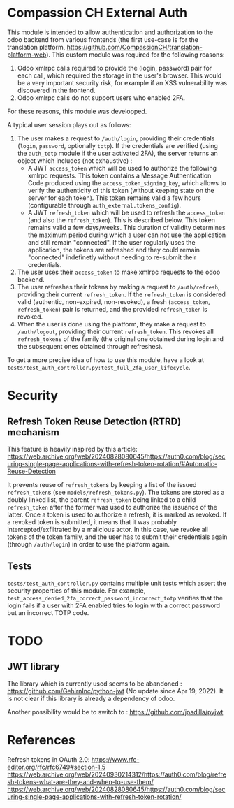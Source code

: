 # Compassion CH External Auth
This module is intended to allow authentication and authorization to the odoo backend from various frontends (the first use-case is for the translation platform, https://github.com/CompassionCH/translation-platform-web).
This custom module was required for the following reasons:
1. Odoo xmlrpc calls required to provide the (login, password) pair for each call, which required the storage in the user's browser. This would be a very important security risk, for example if an XSS vulnerability was discovered in the frontend.
2. Odoo xmlrpc calls do not support users who enabled 2FA. 

For these reasons, this module was developped.

A typical user session plays out as follows:
1. The user makes a request to `/auth/login`, providing their credentials (`login`, `password`, optionally `totp`). If the credentials are verified (using the `auth_totp` module if the user activated 2FA), the server returns an object which includes (not exhaustive) :
    - A JWT `access_token` which will be used to authorize the following xmlrpc requests. This token contains a Message Authentication Code produced using the `access_token_signing_key`, which allows to verify the authenticity of this token (without keeping state on the server for each token). This token remains valid a few hours (configurable through `auth_external.tokens_config`).
    - A JWT `refresh_token` which will be used to refresh the `access_token` (and also the `refresh_token`). This is described below. This token remains valid a few days/weeks. This duration of validity determines the maximum period during which a user can not use the application and still remain "connected". If the user regularly uses the application, the tokens are refreshed and they could remain "connected" indefinetly without needing to re-submit their credentials.
2. The user uses their `access_token` to make xmlrpc requests to the odoo backend.
3. The user refreshes their tokens by making a request to `/auth/refresh`, providing their current `refresh_token`. If the `refresh_token` is considered valid (authentic, non-expired, non-revoked), a fresh (`access_token`, `refresh_token`) pair is returned, and the provided `refresh_token` is revoked. 
4. When the user is done using the platform, they make a request to `/auth/logout`, providing their current `refresh_token`. This revokes all `refresh_token`s of the family (the original one obtained during login and the subsequent ones obtained through refreshes).

To get a more precise idea of how to use this module, have a look at `tests/test_auth_controller.py:test_full_2fa_user_lifecycle`.

# Security 
## Refresh Token Reuse Detection (RTRD) mechanism
This feature is heavily inspired by this article: https://web.archive.org/web/20240828080645/https://auth0.com/blog/securing-single-page-applications-with-refresh-token-rotation/#Automatic-Reuse-Detection

It prevents reuse of `refresh_token`s by keeping a list of the issued `refresh_token`s (see `models/refresh_tokens.py`). 
The tokens are stored as a doubly linked list, the parent `refresh_token` being linked to a child `refresh_token` after the former was used to authorize the issuance of the latter.
Once a token is used to authorize a refresh, it is marked as revoked.
If a revoked token is submitted, it means that it was probably intercepted/exfiltrated by a malicious actor. In this case, we revoke all tokens of the token family, and the user has to submit their credentials again (through `/auth/login`) in order to use the platform again.

## Tests
`tests/test_auth_controller.py` contains multiple unit tests which assert the security properties of this module. For example, `test_access_denied_2fa_correct_password_incorrect_totp` verifies that the login fails if a user with 2FA enabled tries to login with a correct password but an incorrect TOTP code.



# TODO 
## JWT library
The library which is currently used seems to be abandoned : https://github.com/GehirnInc/python-jwt
(No update since Apr 19, 2022). It is not clear if this library is already a dependency of odoo.

Another possibility would be to switch to :
https://github.com/jpadilla/pyjwt




# References
Refresh tokens in OAuth 2.0: https://www.rfc-editor.org/rfc/rfc6749#section-1.5
https://web.archive.org/web/20240930214312/https://auth0.com/blog/refresh-tokens-what-are-they-and-when-to-use-them/
https://web.archive.org/web/20240828080645/https://auth0.com/blog/securing-single-page-applications-with-refresh-token-rotation/

